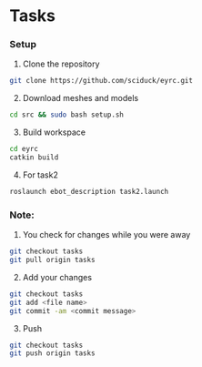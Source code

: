 # Tasks 
### Setup
1. Clone the repository 
```bash
git clone https://github.com/sciduck/eyrc.git
```
2. Download meshes and models
```bash
cd src && sudo bash setup.sh
```
3. Build workspace 
```bash
cd eyrc
catkin build
```
4. For task2
```bash
roslaunch ebot_description task2.launch
```

### Note:
1. You check for changes while you were away 
```bash
git checkout tasks
git pull origin tasks
```
2. Add your changes 
```bash
git checkout tasks
git add <file name>
git commit -am <commit message>
```
3. Push 
```bash
git checkout tasks
git push origin tasks 
```
